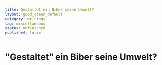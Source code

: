 ```yaml
---
title: Gestaltet ein Biber seine Umwelt?
layout: good_clean_default
category: writings
tag: miscellaneous  
status: unfinished
published: false
---
```


# "Gestaltet" ein Biber seine Umwelt?
